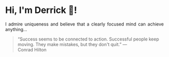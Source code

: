 # Hi, I'm Derrick 👋!
<p align="justify">I admire uniqueness and believe that a clearly focused mind can achieve anything...</p> 
<!-- #quote-start -->
<blockquote>&ldquo;Success seems to be connected to action. Successful people keep moving. They make mistakes, but they don't quit.&rdquo; &mdash; <footer>Conrad Hilton</footer></blockquote>
<!-- #quote-end -->

